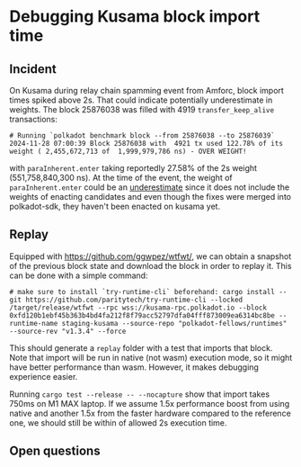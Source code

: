 # Debugging Kusama block import time

## Incident

On Kusama during relay chain spamming event from Amforc, block import times spiked above 2s. That could indicate potentially
underestimate in weights. The block 25876038 was filled with 4919 `transfer_keep_alive` transactions:

```
# Running `polkadot benchmark block --from 25876038 --to 25876039`
2024-11-28 07:00:39 Block 25876038 with  4921 tx used 122.78% of its weight ( 2,455,672,713 of  1,999,979,786 ns) - OVER WEIGHT!
``` 

with `paraInherent.enter` taking reportedly 27.58% of the 2s weight (551,758,840,300 ns). At the time of the event, the weight of
`paraInherent.enter` could be an [underestimate](https://github.com/paritytech/polkadot-sdk/issues/849#issuecomment-2345949574) since 
it does not include the weights of enacting candidates and even though the fixes were merged into polkadot-sdk, they haven't been
enacted on kusama yet.

## Replay

Equipped with https://github.com/ggwpez/wtfwt/, we can obtain a snapshot of the previous block state and download the block in order to replay it.
This can be done with a simple command:

```
# make sure to install `try-runtime-cli` beforehand: cargo install --git https://github.com/paritytech/try-runtime-cli --locked
/target/release/wtfwt --rpc wss://kusama-rpc.polkadot.io --block 0xfd120b1ebf45b363b4bd4fa212f8f79acc52797dfa04fff873009ea6314bc8be --runtime-name staging-kusama --source-repo "polkadot-fellows/runtimes" --source-rev "v1.3.4" --force
```

This should generate a `replay` folder with a test that imports that block. Note that import will be run in native (not wasm) execution mode, so it might have better performance than wasm. However, it makes debugging experience easier.

Running `cargo test --release -- --nocapture` show that import takes 750ms on M1 MAX laptop. If we assume 1.5x performance boost from using native and another 1.5x from the faster hardware compared to the reference one, we should still be within of allowed 2s execution time.

## Open questions
